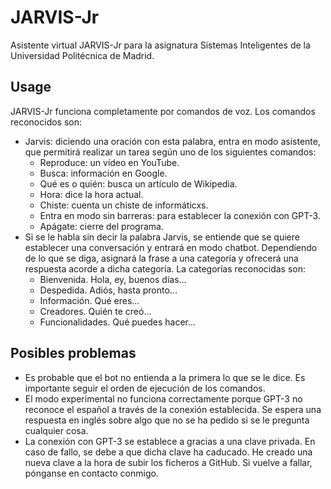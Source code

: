# JARVIS-Jr

Asistente virtual JARVIS-Jr para la asignatura Sistemas Inteligentes de la Universidad Politécnica de Madrid.


## Usage


JARVIS-Jr funciona completamente por comandos de voz. Los comandos reconocidos son:
- Jarvis: diciendo una oración con esta palabra, entra en modo asistente, que permitirá realizar un tarea según uno de los siguientes comandos:
	- Reproduce: un vídeo en YouTube.
	- Busca: información en Google.
	- Qué es o quién: busca un artículo de Wikipedia.
	- Hora: dice la hora actual. 
	- Chiste: cuenta un chiste de informáticxs.
	- Entra en modo sin barreras: para establecer la conexión con GPT-3.
	- Apágate: cierre del programa.
- Si se le habla sin decir la palabra Jarvis, se entiende que se quiere establecer una conversación y entrará en modo chatbot. Dependiendo de lo que se diga, asignará la frase a una categoría y ofrecerá una respuesta acorde a dicha categoría. La categorías reconocidas son:
	- Bienvenida. Hola, ey, buenos días...
	- Despedida. Adiós, hasta pronto...
	- Información. Qué eres...
	- Creadores. Quién te creó...
	- Funcionalidades. Qué puedes hacer...

## Posibles problemas

- Es probable que el bot no entienda a la primera lo que se le dice. Es importante seguir el orden de ejecución de los comandos.
- El modo experimental no funciona correctamente porque GPT-3 no reconoce el español a través de la conexión establecida. Se espera una respuesta en inglés sobre algo que no se ha pedido si se le pregunta cualquier cosa.
- La conexión con GPT-3 se establece a gracias a una clave privada. En caso de fallo, se debe a que dicha clave ha caducado. He creado una nueva clave a la hora de subir los ficheros a GitHub. Si vuelve a fallar, pónganse en contacto conmigo.
